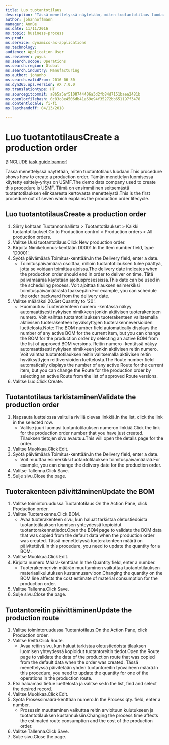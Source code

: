 ```yaml
---
title: Luo tuotantotilaus
description: "Tässä menettelyssä näytetään, miten tuotantotilaus luodaan."
author: johanhoffmann
manager: AnnBe
ms.date: 11/11/2016
ms.topic: business-process
ms.prod: 
ms.service: dynamics-ax-applications
ms.technology: 
audience: Application User
ms.reviewer: yuyus
ms.search.scope: Operations
ms.search.region: Global
ms.search.industry: Manufacturing
ms.author: johanho
ms.search.validFrom: 2016-06-30
ms.dyn365.ops.version: AX 7.0.0
ms.translationtype: HT
ms.sourcegitcommit: a8b5a5af5108744406a3d2fb84d7151baea2481b
ms.openlocfilehash: 0c83c8e4506db41a69e94f35272bb651197f3478
ms.contentlocale: fi-fi
ms.lasthandoff: 04/13/2018

---
```

# <a name="create-a-production-order"></a><span data-ttu-id="05cc5-103">Luo tuotantotilaus</span><span class="sxs-lookup"><span data-stu-id="05cc5-103">Create a production order</span></span>

[!INCLUDE [task guide banner](../../includes/task-guide-banner.md)]

<span data-ttu-id="05cc5-104">Tässä menettelyssä näytetään, miten tuotantotilaus luodaan.</span><span class="sxs-lookup"><span data-stu-id="05cc5-104">This procedure shows how to create a production order.</span></span> <span data-ttu-id="05cc5-105">Tämän menettelyn luomisessa käytetty esittely-yritys on USMF.</span><span class="sxs-lookup"><span data-stu-id="05cc5-105">The demo data company used to create this procedure is USMF.</span></span> <span data-ttu-id="05cc5-106">Tämä on ensimmäinen seitsemästä tuotantotilauksen elinkaaresta kertovasta menettelystä.</span><span class="sxs-lookup"><span data-stu-id="05cc5-106">This is the first procedure out of seven which explains the production order lifecycle.</span></span>


## <a name="create-a-production-order"></a><span data-ttu-id="05cc5-107">Luo tuotantotilaus</span><span class="sxs-lookup"><span data-stu-id="05cc5-107">Create a production order</span></span>
1. <span data-ttu-id="05cc5-108">Siirry kohtaan Tuotannonhallinta > Tuotantotilaukset > Kaikki tuotantotilaukset.</span><span class="sxs-lookup"><span data-stu-id="05cc5-108">Go to Production control > Production orders > All production orders.</span></span>
2. <span data-ttu-id="05cc5-109">Valitse Uusi tuotantotilaus.</span><span class="sxs-lookup"><span data-stu-id="05cc5-109">Click New production order.</span></span>
3. <span data-ttu-id="05cc5-110">Kirjoita Nimiketunnus-kenttään D0001.</span><span class="sxs-lookup"><span data-stu-id="05cc5-110">In the Item number field, type 'D0001'.</span></span>
4. <span data-ttu-id="05cc5-111">Syötä päivämäärä Toimitus-kenttään.</span><span class="sxs-lookup"><span data-stu-id="05cc5-111">In the Delivery field, enter a date.</span></span>
    * <span data-ttu-id="05cc5-112">Toimituspäivämäärä osoittaa, milloin tuotantotilauksen tulee päättyä, jotta se voidaan toimittaa ajoissa.</span><span class="sxs-lookup"><span data-stu-id="05cc5-112">The delivery date indicates when the production order should end in order to deliver on time.</span></span> <span data-ttu-id="05cc5-113">Tätä päivämäärää käytetään ajoitusprosessissa.</span><span class="sxs-lookup"><span data-stu-id="05cc5-113">This date can be used in the scheduling process.</span></span> <span data-ttu-id="05cc5-114">Voit ajoittaa tilauksen esimerkiksi toimituspäivämäärästä taaksepäin.</span><span class="sxs-lookup"><span data-stu-id="05cc5-114">For example, you can schedule the order backward from the delivery date.</span></span>  
5. <span data-ttu-id="05cc5-115">Valitse määräksi 20.</span><span class="sxs-lookup"><span data-stu-id="05cc5-115">Set Quantity to '20'.</span></span>
    * <span data-ttu-id="05cc5-116">Huomautus: Tuoterakenteen numero -kentässä näkyy automaattisesti nykyisen nimikkeen jonkin aktiivisen tuoterakenteen numero. Voit vaihtaa tuotantotilauksen tuoterakenteen valitsemalla aktiivisen tuoterakenteen hyväksyttyjen tuoterakenneversioiden luettelosta.</span><span class="sxs-lookup"><span data-stu-id="05cc5-116">Note: The BOM number field automatically displays the number of any active BOM for the current item, but you can change the BOM for the production order by selecting an active BOM from the list of approved BOM versions.</span></span>    <span data-ttu-id="05cc5-117">Reitin numero -kentässä näkyy automaattisesti nykyisen nimikkeen jonkin aktiivisen reitin numero. Voit vaihtaa tuotantotilauksen reitin valitsemalla aktiivisen reitin hyväksyttyjen reittiversioiden luettelosta.</span><span class="sxs-lookup"><span data-stu-id="05cc5-117">The Route number field automatically displays the number of any active Route for the current item, but you can change the Route for the production order by selecting an active Route from the list of approved Route versions.</span></span>  
6. <span data-ttu-id="05cc5-118">Valitse Luo.</span><span class="sxs-lookup"><span data-stu-id="05cc5-118">Click Create.</span></span>

## <a name="validate-the-production-order"></a><span data-ttu-id="05cc5-119">Tuotantotilaus tarkistaminen</span><span class="sxs-lookup"><span data-stu-id="05cc5-119">Validate the production order</span></span>
1. <span data-ttu-id="05cc5-120">Napsauta luettelossa valitulla rivillä olevaa linkkiä.</span><span class="sxs-lookup"><span data-stu-id="05cc5-120">In the list, click the link in the selected row.</span></span>
    * <span data-ttu-id="05cc5-121">Valitse juuri luomasi tuotantotilauksen numeron linkkiä.</span><span class="sxs-lookup"><span data-stu-id="05cc5-121">Click the link for the production order number that you have just created.</span></span> <span data-ttu-id="05cc5-122">Tilauksen tietojen sivu avautuu.</span><span class="sxs-lookup"><span data-stu-id="05cc5-122">This will open the details page for the order.</span></span>  
2. <span data-ttu-id="05cc5-123">Valitse Muokkaa.</span><span class="sxs-lookup"><span data-stu-id="05cc5-123">Click Edit.</span></span>
3. <span data-ttu-id="05cc5-124">Syötä päivämäärä Toimitus-kenttään.</span><span class="sxs-lookup"><span data-stu-id="05cc5-124">In the Delivery field, enter a date.</span></span>
    * <span data-ttu-id="05cc5-125">Voit muuttaa esimerkiksi tuotantotilauksen toimituspäivämäärää.</span><span class="sxs-lookup"><span data-stu-id="05cc5-125">For example, you can change the delivery date for the production order.</span></span>  
4. <span data-ttu-id="05cc5-126">Valitse Tallenna.</span><span class="sxs-lookup"><span data-stu-id="05cc5-126">Click Save.</span></span>
5. <span data-ttu-id="05cc5-127">Sulje sivu.</span><span class="sxs-lookup"><span data-stu-id="05cc5-127">Close the page.</span></span>

## <a name="update-the-bom"></a><span data-ttu-id="05cc5-128">Tuoterakenteen päivittäminen</span><span class="sxs-lookup"><span data-stu-id="05cc5-128">Update the BOM</span></span>
1. <span data-ttu-id="05cc5-129">Valitse toimintoruudussa Tuotantotilaus.</span><span class="sxs-lookup"><span data-stu-id="05cc5-129">On the Action Pane, click Production order.</span></span>
2. <span data-ttu-id="05cc5-130">Valitse Tuoterakenne.</span><span class="sxs-lookup"><span data-stu-id="05cc5-130">Click BOM.</span></span>
    * <span data-ttu-id="05cc5-131">Avaa tuoterakenteen sivu, kun haluat tarkistaa oletustiedoista tuotantotilauksen luomisen yhteydessä kopioidut tuotantorakennetiedot.</span><span class="sxs-lookup"><span data-stu-id="05cc5-131">Open the BOM page to validate the BOM data that was copied from the default data when the production order was created.</span></span> <span data-ttu-id="05cc5-132">Tässä menettelyssä tuoterakenteen määrä on päivitettävä.</span><span class="sxs-lookup"><span data-stu-id="05cc5-132">In this procedure, you need to update the quantity for a BOM.</span></span>  
3. <span data-ttu-id="05cc5-133">Valitse Muokkaa.</span><span class="sxs-lookup"><span data-stu-id="05cc5-133">Click Edit.</span></span>
4. <span data-ttu-id="05cc5-134">Kirjoita numero Määrä-kenttään.</span><span class="sxs-lookup"><span data-stu-id="05cc5-134">In the Quantity field, enter a number.</span></span>
    * <span data-ttu-id="05cc5-135">Tuoterakennerivin määrän muuttaminen vaikuttaa tuotantotilauksen materiaalikulutuksen kustannusarvioon.</span><span class="sxs-lookup"><span data-stu-id="05cc5-135">Changing the quantity on the BOM line affects the cost estimate of material consumption for the production order.</span></span>  
5. <span data-ttu-id="05cc5-136">Valitse Tallenna.</span><span class="sxs-lookup"><span data-stu-id="05cc5-136">Click Save.</span></span>
6. <span data-ttu-id="05cc5-137">Sulje sivu.</span><span class="sxs-lookup"><span data-stu-id="05cc5-137">Close the page.</span></span>

## <a name="update-the-production-route"></a><span data-ttu-id="05cc5-138">Tuotantoreitin päivittäminen</span><span class="sxs-lookup"><span data-stu-id="05cc5-138">Update the production route</span></span>
1. <span data-ttu-id="05cc5-139">Valitse toimintoruudussa Tuotantotilaus.</span><span class="sxs-lookup"><span data-stu-id="05cc5-139">On the Action Pane, click Production order.</span></span>
2. <span data-ttu-id="05cc5-140">Valitse Reitti.</span><span class="sxs-lookup"><span data-stu-id="05cc5-140">Click Route.</span></span>
    * <span data-ttu-id="05cc5-141">Avaa reitin sivu, kun haluat tarkistaa oletustiedoista tilauksen luomisen yhteydessä kopioidut tuotantoreitin tiedot.</span><span class="sxs-lookup"><span data-stu-id="05cc5-141">Open the Route page to validate the data of the production route that was copied from the default data when the order was created.</span></span> <span data-ttu-id="05cc5-142">Tässä menettelyssä päivitetään yhden tuotantoreitin työvaiheen määrä.</span><span class="sxs-lookup"><span data-stu-id="05cc5-142">In this procedure, you need to update the quantity for one of the operations in the production route.</span></span>  
3. <span data-ttu-id="05cc5-143">Etsi haluamasi tietue luettelosta ja valitse se.</span><span class="sxs-lookup"><span data-stu-id="05cc5-143">In the list, find and select the desired record.</span></span>
4. <span data-ttu-id="05cc5-144">Valitse Muokkaa.</span><span class="sxs-lookup"><span data-stu-id="05cc5-144">Click Edit.</span></span>
5. <span data-ttu-id="05cc5-145">Syötä Prosessimäärä-kenttään numero.</span><span class="sxs-lookup"><span data-stu-id="05cc5-145">In the Process qty. field, enter a number.</span></span>
    * <span data-ttu-id="05cc5-146">Prosessin muuttaminen vaikuttaa reitin arvioituun kulutukseen ja tuotantotilauksen kustannuksiin.</span><span class="sxs-lookup"><span data-stu-id="05cc5-146">Changing the process time affects the estimated route consumption and the cost of the production order.</span></span>  
6. <span data-ttu-id="05cc5-147">Valitse Tallenna.</span><span class="sxs-lookup"><span data-stu-id="05cc5-147">Click Save.</span></span>
7. <span data-ttu-id="05cc5-148">Sulje sivu.</span><span class="sxs-lookup"><span data-stu-id="05cc5-148">Close the page.</span></span>

